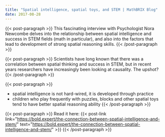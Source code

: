 ```yaml
---
title: "Spatial intelligence, spatial toys, and STEM | MathBRIX Blog"
date: 2017-08-28
---
```


{{< post-paragraph >}}
This fascinating interview with Psychologist Nora Newcombe delves into the relationship between spatial intelligence and success in STEM fields (math in particular), and also into the factors that lead to development of strong spatial reasoning skills.
{{< /post-paragraph >}}

{{< post-paragraph >}}
Scientists have long known that there was a correlation between spatial thinking and success in STEM, but in recent years researchers have increasingly been looking at causality.  The upshot?
{{< /post-paragraph >}}

{{< post-paragraph >}}
- spatial intelligence is not hard-wired, it is developed through practice<br>
- children who play frequently with puzzles, blocks and other spatial toys tend to have better spatial reasoning ability
{{< /post-paragraph >}}

{{< post-paragraph >}}
Read it here: {{< post-link link="https://bold.expert/the-connection-between-spatial-intelligence-and-stem/" text="https://bold.expert/the-connection-between-spatial-intelligence-and-stem/" >}}
{{< /post-paragraph >}}
